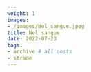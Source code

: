 ```yaml
---
weight: 1
images:
- /images/Nel_sangue.jpeg
title: Nel sangue
date: 2022-07-23
tags:
- archive # all posts
- strade
---
```

